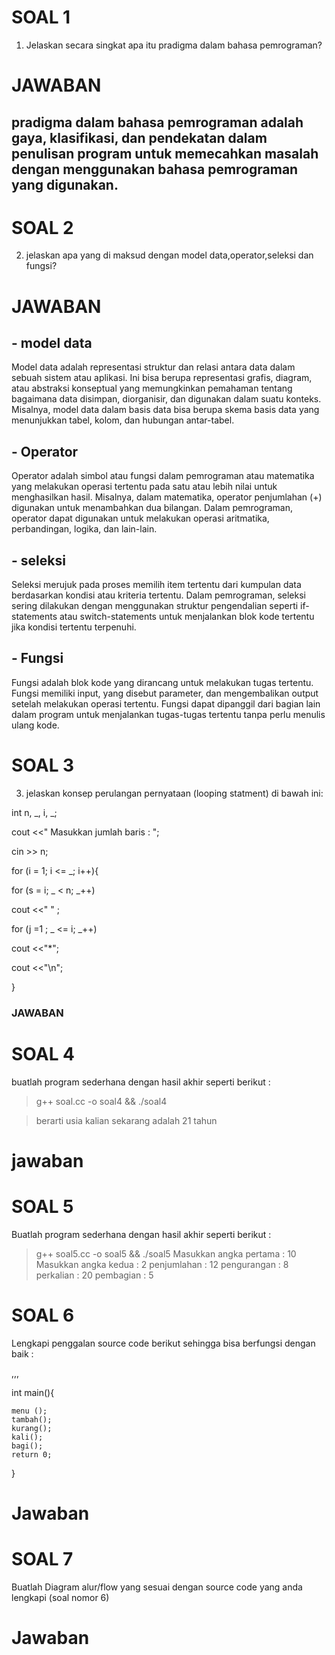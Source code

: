 # SOAL 1
1. Jelaskan secara singkat apa itu pradigma dalam bahasa pemrograman?
# JAWABAN
## pradigma dalam bahasa pemrograman adalah gaya, klasifikasi, dan pendekatan dalam penulisan program untuk memecahkan masalah dengan menggunakan bahasa pemrograman yang digunakan.



# SOAL 2
2. jelaskan apa yang di maksud dengan model data,operator,seleksi dan fungsi?
# JAWABAN
## - model data
Model data adalah representasi struktur dan relasi antara data dalam sebuah sistem atau aplikasi. Ini bisa berupa representasi grafis, diagram, atau abstraksi konseptual yang memungkinkan pemahaman tentang bagaimana data disimpan, diorganisir, dan digunakan dalam suatu konteks. Misalnya, model data dalam basis data bisa berupa skema basis data yang menunjukkan tabel, kolom, dan hubungan antar-tabel.


## - Operator
Operator adalah simbol atau fungsi dalam pemrograman atau matematika yang melakukan operasi tertentu pada satu atau lebih nilai untuk menghasilkan hasil. Misalnya, dalam matematika, operator penjumlahan (+) digunakan untuk menambahkan dua bilangan. Dalam pemrograman, operator dapat digunakan untuk melakukan operasi aritmatika, perbandingan, logika, dan lain-lain.

## - seleksi
Seleksi merujuk pada proses memilih item tertentu dari kumpulan data berdasarkan kondisi atau kriteria tertentu. Dalam pemrograman, seleksi sering dilakukan dengan menggunakan struktur pengendalian seperti if-statements atau switch-statements untuk menjalankan blok kode tertentu jika kondisi tertentu terpenuhi.

## - Fungsi
 Fungsi adalah blok kode yang dirancang untuk melakukan tugas tertentu. Fungsi memiliki input, yang disebut parameter, dan mengembalikan output setelah melakukan operasi tertentu. Fungsi dapat dipanggil dari bagian lain dalam program untuk menjalankan tugas-tugas tertentu tanpa perlu menulis ulang kode.










# SOAL 3
3. jelaskan konsep perulangan pernyataan (looping statment) di bawah ini:

 int n, _, i, _;

 cout <<" Masukkan jumlah baris : ";

 cin >> n;

 for (i = 1; i <= _; i++){

 for (s = i; _ < n; _++)

 cout <<" " ;

 for (j =1 ; _ <= i; _++)

 cout <<"*";

 cout <<"\n";

 }
### JAWABAN




# SOAL 4
 buatlah program sederhana dengan hasil akhir seperti berikut :
  > g++ soal.cc -o soal4 && ./soal4
 
> berarti usia kalian sekarang adalah 21 tahun


# jawaban


# SOAL 5
Buatlah program sederhana dengan hasil akhir seperti berikut :
> g++ soal5.cc -o soal5 && ./soal5
Masukkan angka pertama : 10
Masukkan angka kedua : 2
penjumlahan : 12
pengurangan : 8
perkalian : 20
pembagian : 5

# SOAL 6
Lengkapi penggalan source code berikut sehingga bisa berfungsi dengan baik :

,,,


int main(){

    menu ();
    tambah();
    kurang();
    kali();
    bagi();
    return 0;
}
# Jawaban

# SOAL 7
Buatlah Diagram alur/flow yang sesuai dengan source code yang anda lengkapi (soal nomor 6)
# Jawaban
